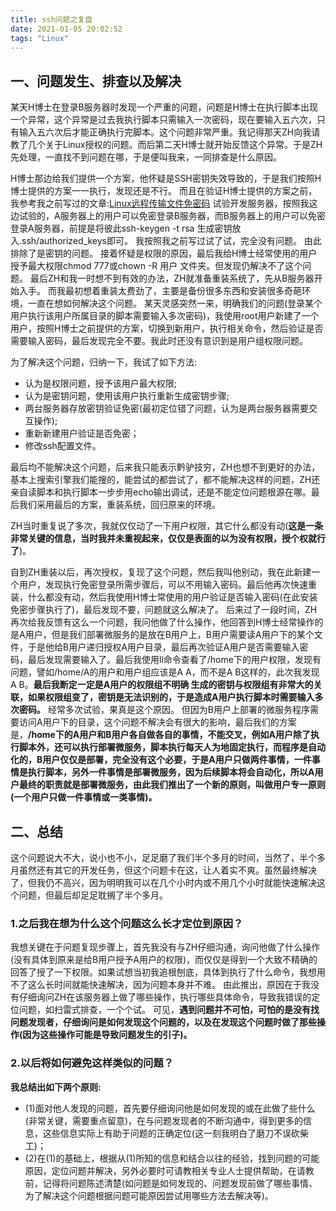 ```yaml
---
title: ssh问题之复盘
date: 2021-01-05 20:02:52
tags: "Linux"
---
```


## 一、问题发生、排查以及解决
某天H博士在登录B服务器时发现一个严重的问题，问题是H博士在执行脚本出现一个异常，这个异常是过去我执行脚本只需输入一次密码，现在要输入五六次，只有输入五六次后才能正确执行完脚本。这个问题非常严重。我记得那天ZH向我请教了几个关于Linux授权的问题。而后第二天H博士就开始反馈这个异常。于是ZH先处理，一直找不到问题在哪，于是便叫我来，一同排查是什么原因。
<!--more-->
H博士那边给我们提供一个方案，他怀疑是SSH密钥失效导致的，于是我们按照H博士提供的方案一一执行，发现还是不行。
而且在验证H博士提供的方案之前，我参考我之前写过的文章:[Linux远程传输文件免密码](https://www.cnblogs.com/youcong/p/10809056.html)
试验开发服务器，按照我这边试验的，A服务器上的用户可以免密登录B服务器，而B服务器上的用户可以免密登录A服务器，前提是将彼此ssh-keygen -t rsa 生成密钥放入.ssh/authorized_keys即可。
我按照我之前写过试了试，完全没有问题。
由此排除了是密钥的问题。
接着怀疑是权限的原因，最后我给H博士经常使用的用户授予最大权限chmod 777或chown -R 用户 文件夹。但发现仍解决不了这个问题。
最后ZH和我一时想不到有效的办法，ZH就准备重装系统了，先从B服务器开始入手。
而我最初想着重装太费劲了，主要是备份很多东西和安装很多奇葩环境，一直在想如何解决这个问题。
某天灵感突然一来，明确我们的问题(登录某个用户执行该用户所属目录的脚本需要输入多次密码)，我使用root用户新建了一个用户，按照H博士之前提供的方案，切换到新用户，执行相关命令，然后验证是否需要输入密码，最后发现完全不要。我此时还没有意识到是用户组权限问题。

为了解决这个问题，归纳一下，我试了如下方法:
- 认为是权限问题，授予该用户最大权限;
- 认为是密钥问题，使用该用户执行重新生成密钥步骤;
- 两台服务器存放密钥验证免密(最初定位错了问题，认为是两台服务器需要交互操作);
- 重新新建用户验证是否免密；
- 修改ssh配置文件。

最后均不能解决这个问题，后来我只能表示黔驴技穷，ZH也想不到更好的办法，基本上搜索引擎我们能搜的，能尝试的都尝试了，都不能解决这样的问题，ZH还亲自读脚本和执行脚本一步步用echo输出调试，还是不能定位问题根源在哪。最后我们采用最后的方案，重装系统，回归原来的环境。

ZH当时重复说了多次，我就仅仅动了一下用户权限，其它什么都没有动(**这是一条非常关键的信息，当时我并未重视起来，仅仅是表面的以为没有权限，授个权就行了**)。

自到ZH重装以后，再次授权，复现了这个问题，然后我叫他别动，我在此新建一个用户，发现执行免密登录所需步骤后，可以不用输入密码。最后他再次快速重装，什么都没有动，然后我使用H博士常使用的用户验证是否输入密码(在此安装免密步骤执行了)，最后发现不要，问题就这么解决了。
后来过了一段时间，ZH再次给我反馈有这么一个问题，我问他做了什么操作，他回答到H博士经常操作的是A用户，但是我们部署微服务的是放在B用户上，B用户需要读A用户下的某个文件，于是他给B用户递归授权A用户目录，最后再次验证A用户是否需要输入密码，最后发现需要输入了。最后我使用ll命令查看了/home下的用户权限，发现有问题，譬如/home/A的用户和用户组应该是A A，而不是A B这样的，此次我发现A B。**最后我断定一定是A用户的权限组不明确 生成的密钥与权限组有非常大的关联，如果权限组变了，密钥是无法识别的，于是造成A用户执行脚本时需要输入多次密码。**
经常多次试验，果真是这个原因。
但因为B用户上部署的微服务程序需要访问A用户下的目录，这个问题不解决会有很大的影响，最后我们的方案是，**/home下的A用户和B用户各自做各自的事情，不能交叉，例如A用户除了执行脚本外，还可以执行部署微服务，脚本执行每天人为地固定执行，而程序是自动化的，B用户仅仅是部署，完全没有这个必要，于是A用户只做两件事情，一件事情是执行脚本，另外一件事情是部署微服务，因为后续脚本将会自动化，所以A用户最终的职责就是部署微服务，由此我们推出了一个新的原则，叫做用户专一原则(一个用户只做一件事情或一类事情)。**

## 二、总结
这个问题说大不大，说小也不小，足足磨了我们半个多月的时间，当然了，半个多月虽然还有其它的开发任务，但这个问题卡在这，让人着实不爽。虽然最终解决了，但我仍不高兴，因为明明我可以在几个小时内或不用几个小时就能快速解决这个问题，但最后却足足耽搁了半个多月。

### 1.之后我在想为什么这个问题这么长才定位到原因？
我想关键在于问题复现步骤上，首先我没有与ZH仔细沟通，询问他做了什么操作(没有具体到原来是给B用户授予A用户的权限)，而仅仅是得到一个大致不精确的回答了授了一下权限。如果试想当初我追根刨底，具体到执行了什么命令，我想用不了这么长时间就能快速解决，因为问题本身并不难。
由此推出，原因在于我没有仔细询问ZH在该服务器上做了哪些操作，执行哪些具体命令，导致我错误的定位问题，如扫雷式排查，一个个试。
可见，**遇到问题并不可怕，可怕的是没有找问题发现者，仔细询问是如何发现这个问题的，以及在发现这个问题时做了那些操作(因为这些操作可能是导致问题发生的引子)。**

### 2.以后将如何避免这样类似的问题？
**我总结出如下两个原则:**
- (1)面对他人发现的问题，首先要仔细询问他是如何发现的或在此做了些什么(非常关键，需要重点留意)，在与问题发现者的不断沟通中，得到更多的信息，这些信息实际上有助于问题的正确定位(这一刻我明白了磨刀不误砍柴工)；
- (2)在(1)的基础上，根据从(1)所知的信息和结合以往的经验，找到问题的可能原因，定位问题并解决，另外必要时可请教相关专业人士提供帮助，在请教前，记得将问题陈述清楚(如问题是如何发现的、问题发现前做了哪些事情、为了解决这个问题根据问题可能原因尝试用哪些方法去解决等)。